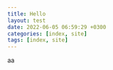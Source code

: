 ```yaml
---
title: Hello
layout: test
date: 2022-06-05 06:59:29 +0300
categories: [index, site]
tags: [index, site]  
---
```


aa